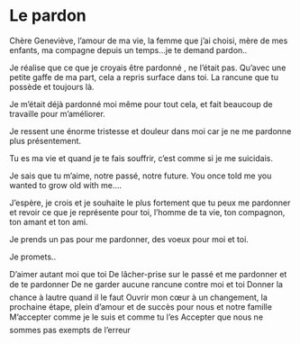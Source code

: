 # Le pardon

Chère Geneviève, l’amour de ma vie, la femme que j’ai choisi, mère de mes enfants, ma compagne depuis un temps...je te demand pardon..


Je réalise que ce que je croyais être pardonné , ne l’était pas.
Qu’avec une petite gaffe de ma part, cela a repris surface dans toi. 
La rancune que tu possède et toujours là.


Je m’était déjà pardonné moi même pour tout cela, et fait beaucoup de travaille pour m’améliorer.


Je ressent une énorme tristesse et douleur dans moi car je ne me pardonne plus présentement. 


Tu es ma vie et quand je te fais souffrir, c’est comme si je me suicidais.


Je sais que tu m’aime, notre passé, notre future.
You once told me you wanted to grow old with me….


J’espère, je crois et je souhaite le plus fortement que tu peux me pardonner et revoir ce que je représente pour toi, l’homme de ta vie, ton compagnon, ton amant et ton ami.


Je prends un pas pour me pardonner, des voeux pour moi et toi.


Je promets..


D’aimer autant moi que toi
De lâcher-prise sur le passé et me pardonner et de te pardonner
De ne garder aucune rancune contre moi et toi
Donner la chance à lautre quand il le faut
Ouvrir mon cœur à un changement, la prochaine étape, plein d’amour et de succès pour nous et notre famille
M’accepter comme je le suis et comme tu l’es
Accepter que nous ne  sommes pas exempts de l’erreur
